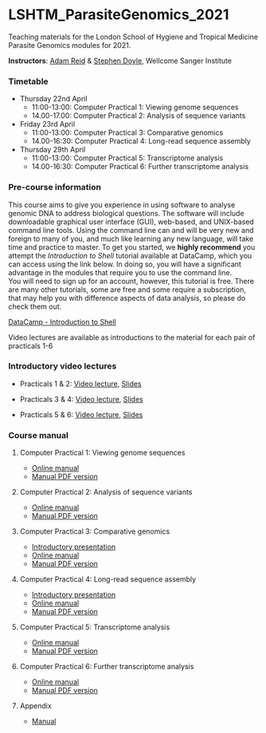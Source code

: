 # LSHTM_ParasiteGenomics_2021

Teaching materials for the London School of Hygiene and Tropical Medicine Parasite Genomics modules for 2021.

**Instructors**: [Adam Reid](mailto:ar11@sanger.ac.uk) & [Stephen Doyle](mailto:sd21@sanger.ac.uk), Wellcome Sanger Institute

### Timetable
- Thursday 22nd April
     - 11:00-13:00: Computer Practical 1: Viewing genome sequences 
     - 14.00-17.00: Computer Practical 2: Analysis of sequence variants
- Friday 23rd April
     - 11:00-13:00: Computer Practical 3: Comparative genomics
     - 14.00-16:30: Computer Practical 4: Long-read sequence assembly
- Thursday 29th April
     - 11:00-13:00: Computer Practical 5: Transcriptome analysis
     - 14.00-16:30: Computer Practical 6: Further transcriptome analysis

### Pre-course information
This course aims to give you experience in using software to analyse genomic DNA to address biological questions. The software will include downloadable graphical user interface (GUI), web-based, and UNIX-based command line tools. Using the command line can and will be very new and foreign to many of you, and much like learning any new language, will take time and practice to master. To get you started, we **highly recommend** you attempt the *Introduction to Shell* tutorial available at DataCamp, which you can access using the link below. In doing so, you will have a significant advantage in the modules that require you to use the command line.  
You will need to sign up for an account, however, this tutorial is free. There are many other tutorials, some are free and some require a subscription, that may help you with difference aspects of data analysis, so please do check them out.

[DataCamp - Introduction to Shell](https://www.datacamp.com/courses/introduction-to-shell)

Video lectures are available as introductions to the material for each pair of practicals 1-6

### Introductory video lectures

- Practicals 1 & 2: [Video lecture](), [Slides](Presentations_2021/LSHTM2021_Talk_Introduction.pdf)

- Practicals 3 & 4: [Video lecture](https://pro.panopto.com/Panopto/Pages/Viewer.aspx?tid=afa63dd7-01b8-433c-b37e-ad03015d384b), [Slides]()

- Practicals 5 & 6: [Video lecture](), [Slides](Presentations_2021/LSHTM2021_Talk_RNAseq.pdf)

### Course manual

1. Computer Practical 1: Viewing genome sequences
     - [Online manual](Module_1_Artemis.md)
     - [Manual PDF version](Module_1_Artemis.pdf)
     
2. Computer Practical 2: Analysis of sequence variants
     - [Online manual](Module_2_Mapping_Short_Reads.md)
     - [Manual PDF version](Module_2_Mapping_Short_Reads.pdf)

3. Computer Practical 3: Comparative genomics
     - [Introductory presentation](presentations/Presentation_PathogenGenomicsLSHTM_Module3_ComparativeGenomics.pdf)
     - [Online manual](Module_3_Comparative_Genomics.md)
     - [Manual PDF version](Module_3_Comparative_Genomics.pdf)

4. Computer Practical 4: Long-read sequence assembly
     - [Introductory presentation](presentations/Presentation_PathogenGenomicsLSHTM_Module4_DeNovoAssembly.pdf)
     - [Online manual](Module_4_Genome_Assembly.md)
     - [Manual PDF version](Module_4_Genome_Assembly.pdf)

5. Computer Practical 5: Transcriptome analysis
     - [Online manual](Module_5_RNAseq1.md)
     - [Manual PDF version](Module_5_RNAseq1.pdf)

6. Computer Practical 6: Further transcriptome analysis
     - [Online manual](Module_6_RNAseq2.md)
     - [Manual PDF version](Module_6_RNAseq2.pdf)

7. Appendix
     - [Manual](presentations/LSHTM_Appendix.pdf)
